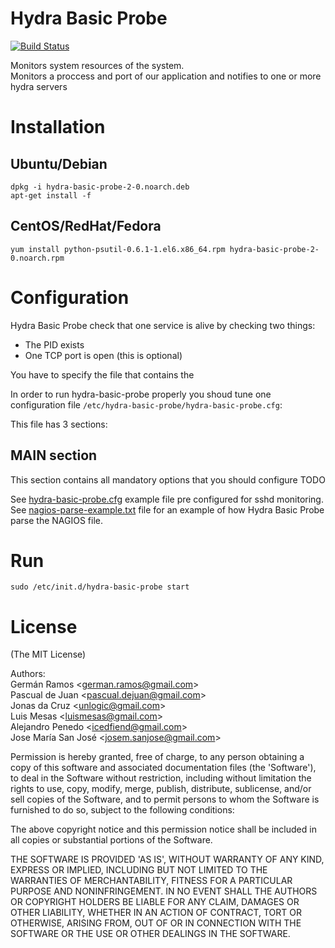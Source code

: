 Hydra Basic Probe
=================

[![Build Status](https://travis-ci.org/innotech/hydra-basic-probe.png)](https://travis-ci.org/innotech/hydra-basic-probe)

Monitors system resources of the system.  
Monitors a proccess and port of our application and notifies to one or more hydra servers

# Installation

## Ubuntu/Debian
```
dpkg -i hydra-basic-probe-2-0.noarch.deb
apt-get install -f
```
## CentOS/RedHat/Fedora
```
yum install python-psutil-0.6.1-1.el6.x86_64.rpm hydra-basic-probe-2-0.noarch.rpm 
```

# Configuration

Hydra Basic Probe check that one service is alive by checking two things:  
*  The PID exists
*  One TCP port is open (this is optional)

You have to specify the file that contains the 


In order to run hydra-basic-probe properly you shoud tune one configuration file `/etc/hydra-basic-probe/hydra-basic-probe.cfg`:

This file has 3 sections:

## MAIN section
This section contains all mandatory options that you should configure
TODO


See <a href="https://raw.githubusercontent.com/innotech/hydra-basic-probe/master/src/hydra-basic-probe.cfg">hydra-basic-probe.cfg</a> example file pre configured for sshd monitoring.  
See <a href="https://raw.githubusercontent.com/innotech/hydra-basic-probe/master/src/nagios-parse-example.txt">nagios-parse-example.txt</a> file for an example of how Hydra Basic Probe parse the NAGIOS file.

# Run
```
sudo /etc/init.d/hydra-basic-probe start
```

# License

(The MIT License)

Authors:  
Germán Ramos &lt;german.ramos@gmail.com&gt;  
Pascual de Juan &lt;pascual.dejuan@gmail.com&gt;  
Jonas da Cruz &lt;unlogic@gmail.com&gt;  
Luis Mesas &lt;luismesas@gmail.com&gt;  
Alejandro Penedo &lt;icedfiend@gmail.com&gt;  
Jose María San José &lt;josem.sanjose@gmail.com&gt;  
  
Permission is hereby granted, free of charge, to any person obtaining
a copy of this software and associated documentation files (the
'Software'), to deal in the Software without restriction, including
without limitation the rights to use, copy, modify, merge, publish,
distribute, sublicense, and/or sell copies of the Software, and to
permit persons to whom the Software is furnished to do so, subject to
the following conditions:

The above copyright notice and this permission notice shall be
included in all copies or substantial portions of the Software.

THE SOFTWARE IS PROVIDED 'AS IS', WITHOUT WARRANTY OF ANY KIND,
EXPRESS OR IMPLIED, INCLUDING BUT NOT LIMITED TO THE WARRANTIES OF
MERCHANTABILITY, FITNESS FOR A PARTICULAR PURPOSE AND NONINFRINGEMENT.
IN NO EVENT SHALL THE AUTHORS OR COPYRIGHT HOLDERS BE LIABLE FOR ANY
CLAIM, DAMAGES OR OTHER LIABILITY, WHETHER IN AN ACTION OF CONTRACT,
TORT OR OTHERWISE, ARISING FROM, OUT OF OR IN CONNECTION WITH THE
SOFTWARE OR THE USE OR OTHER DEALINGS IN THE SOFTWARE.
